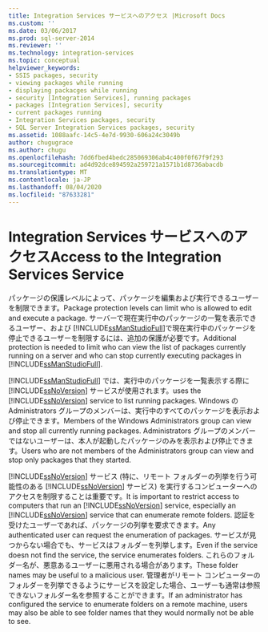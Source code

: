 ```yaml
---
title: Integration Services サービスへのアクセス |Microsoft Docs
ms.custom: ''
ms.date: 03/06/2017
ms.prod: sql-server-2014
ms.reviewer: ''
ms.technology: integration-services
ms.topic: conceptual
helpviewer_keywords:
- SSIS packages, security
- viewing packages while running
- displaying packacges while running
- security [Integration Services], running packages
- packages [Integration Services], security
- current packages running
- Integration Services packages, security
- SQL Server Integration Services packages, security
ms.assetid: 1088aafc-14c5-4e7d-9930-606a24c3049b
author: chugugrace
ms.author: chugu
ms.openlocfilehash: 7dd6fbed4bedc285069306ab4c400f0f67f9f293
ms.sourcegitcommit: ad4d92dce894592a259721a1571b1d8736abacdb
ms.translationtype: MT
ms.contentlocale: ja-JP
ms.lasthandoff: 08/04/2020
ms.locfileid: "87633281"
---
```

# <a name="access-to-the-integration-services-service"></a><span data-ttu-id="d4acc-102">Integration Services サービスへのアクセス</span><span class="sxs-lookup"><span data-stu-id="d4acc-102">Access to the Integration Services Service</span></span>
  <span data-ttu-id="d4acc-103">パッケージの保護レベルによって、パッケージを編集および実行できるユーザーを制限できます。</span><span class="sxs-lookup"><span data-stu-id="d4acc-103">Package protection levels can limit who is allowed to edit and execute a package.</span></span> <span data-ttu-id="d4acc-104">サーバーで現在実行中のパッケージの一覧を表示できるユーザー、および [!INCLUDE[ssManStudioFull](../includes/ssmanstudiofull-md.md)]で現在実行中のパッケージを停止できるユーザーを制限するには、追加の保護が必要です。</span><span class="sxs-lookup"><span data-stu-id="d4acc-104">Additional protection is needed to limit who can view the list of packages currently running on a server and who can stop currently executing packages in [!INCLUDE[ssManStudioFull](../includes/ssmanstudiofull-md.md)].</span></span>  
  
 [!INCLUDE[ssManStudioFull](../includes/ssmanstudiofull-md.md)] <span data-ttu-id="d4acc-105">では、実行中のパッケージを一覧表示する際に [!INCLUDE[ssNoVersion](../includes/ssnoversion-md.md)] サービスが使用されます。</span><span class="sxs-lookup"><span data-stu-id="d4acc-105">uses the [!INCLUDE[ssNoVersion](../includes/ssnoversion-md.md)] service to list running packages.</span></span> <span data-ttu-id="d4acc-106">Windows の Administrators グループのメンバーは、実行中のすべてのパッケージを表示および停止できます。</span><span class="sxs-lookup"><span data-stu-id="d4acc-106">Members of the Windows Administrators group can view and stop all currently running packages.</span></span> <span data-ttu-id="d4acc-107">Administrators グループのメンバーではないユーザーは、本人が起動したパッケージのみを表示および停止できます。</span><span class="sxs-lookup"><span data-stu-id="d4acc-107">Users who are not members of the Administrators group can view and stop only packages that they started.</span></span>  
  
 <span data-ttu-id="d4acc-108">[!INCLUDE[ssNoVersion](../includes/ssnoversion-md.md)] サービス (特に、リモート フォルダーの列挙を行う可能性のある [!INCLUDE[ssNoVersion](../includes/ssnoversion-md.md)] サービス) を実行するコンピューターへのアクセスを制限することは重要です。</span><span class="sxs-lookup"><span data-stu-id="d4acc-108">It is important to restrict access to computers that run an [!INCLUDE[ssNoVersion](../includes/ssnoversion-md.md)] service, especially an [!INCLUDE[ssNoVersion](../includes/ssnoversion-md.md)] service that can enumerate remote folders.</span></span> <span data-ttu-id="d4acc-109">認証を受けたユーザーであれば、パッケージの列挙を要求できます。</span><span class="sxs-lookup"><span data-stu-id="d4acc-109">Any authenticated user can request the enumeration of packages.</span></span> <span data-ttu-id="d4acc-110">サービスが見つからない場合でも、サービスはフォルダーを列挙します。</span><span class="sxs-lookup"><span data-stu-id="d4acc-110">Even if the service doesn not find the service, the service enumerates folders.</span></span> <span data-ttu-id="d4acc-111">これらのフォルダー名が、悪意あるユーザーに悪用される場合があります。</span><span class="sxs-lookup"><span data-stu-id="d4acc-111">These folder names may be useful to a malicious user.</span></span> <span data-ttu-id="d4acc-112">管理者がリモート コンピューターのフォルダーを列挙できるようにサービスを設定した場合、ユーザーも通常は参照できないフォルダー名を参照することができます。</span><span class="sxs-lookup"><span data-stu-id="d4acc-112">If an administrator has configured the service to enumerate folders on a remote machine, users may also be able to see folder names that they would normally not be able to see.</span></span>  
  
  
